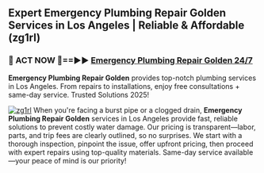 ## Expert Emergency Plumbing Repair Golden Services in Los Angeles | Reliable & Affordable (zg1rl)  

<h3>🚿 ACT NOW 🌟==►► <a href="https://tinyurl.com/2ne6vx2x" rel="nofollow">Emergency Plumbing Repair Golden 24/7</a></h3>

**Emergency Plumbing Repair Golden** provides top-notch plumbing services in Los Angeles. From repairs to installations, enjoy free consultations + same-day service. Trusted Solutions 2025!

[![zg1rl](https://i.imgur.com/4PFF4AK.jpeg)](https://tinyurl.com/2ne6vx2x)
When you're facing a burst pipe or a clogged drain, **Emergency Plumbing Repair Golden** services in Los Angeles provide fast, reliable solutions to prevent costly water damage. Our pricing is transparent—labor, parts, and trip fees are clearly outlined, so no surprises. We start with a thorough inspection, pinpoint the issue, offer upfront pricing, then proceed with expert repairs using top-quality materials. Same-day service available—your peace of mind is our priority!